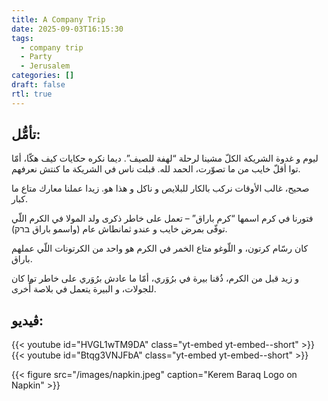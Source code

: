 ```yaml
---
title: A Company Trip
date: 2025-09-03T16:15:30
tags:
  - company trip
  - Party 
  - Jerusalem 
categories: []
draft: false
rtl: true
---
```


## تأمُّل:
ليوم و غدوة الشريكة الكلّ مشينا لرحلة “لهفة للصيف”. ديما نكره حكايات كيف هكّا، أمّا توا أقلّ خايب من ما تصوّرت، الحمد لله. قبلت ناس في الشريكة ما كنتش نعرفهم.

صحيح، غالب الأوقات نركب بالكار للبلايص و ناكل و هذا هو. زيدا عملنا معارك متاع ما كبار.

فتورنا في كرم اسمها “كرم باراق” – تعمل على خاطر ذكرى ولد المولا في الكرم اللّي توفّى بمرض خايب و عندو ثمانطاش عام (واسمو باراق ברק).

كان رسّام كرتون، و اللّوغو متاع الخمر في الكرم هو واحد من الكرتونات اللّي عملهم باراق.

و زيد قبل من الكرم، ذُقنا بيرة في برُوَري، أمّا ما عادش برُوَري على خاطر توا كان للجولات، و البيرة يتعمل في بلاصة أُخرى. 

## ڤيديو:

{{< youtube id="HVGL1wTM9DA" class="yt-embed yt-embed--short" >}}
{{< youtube id="Btqg3VNJFbA" class="yt-embed yt-embed--short" >}}

{{< figure src="/images/napkin.jpeg" caption="Kerem Baraq Logo on Napkin" >}}


